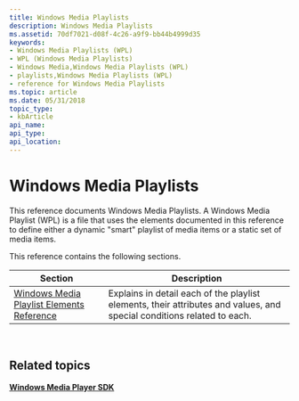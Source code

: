 ```yaml
---
title: Windows Media Playlists
description: Windows Media Playlists
ms.assetid: 70df7021-d08f-4c26-a9f9-bb44b4999d35
keywords:
- Windows Media Playlists (WPL)
- WPL (Windows Media Playlists)
- Windows Media,Windows Media Playlists (WPL)
- playlists,Windows Media Playlists (WPL)
- reference for Windows Media Playlists
ms.topic: article
ms.date: 05/31/2018
topic_type: 
- kbArticle
api_name: 
api_type: 
api_location: 
---
```


# Windows Media Playlists

This reference documents Windows Media Playlists. A Windows Media Playlist (WPL) is a file that uses the elements documented in this reference to define either a dynamic "smart" playlist of media items or a static set of media items.

This reference contains the following sections.



| Section                                                                                    | Description                                                                                                            |
|--------------------------------------------------------------------------------------------|------------------------------------------------------------------------------------------------------------------------|
| [Windows Media Playlist Elements Reference](windows-media-playlist-elements-reference.md) | Explains in detail each of the playlist elements, their attributes and values, and special conditions related to each. |



 

## Related topics

<dl> <dt>

[**Windows Media Player SDK**](windows-media-player-sdk.md)
</dt> </dl>

 

 




